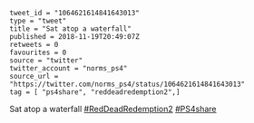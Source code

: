 ```
tweet_id = "1064621614841643013"
type = "tweet"
title = "Sat atop a waterfall"
published = 2018-11-19T20:49:07Z
retweets = 0
favourites = 0
source = "twitter"
twitter_account = "norms_ps4"
source_url = "https://twitter.com/norms_ps4/status/1064621614841643013"
tag = [ "ps4share", "reddeadredemption2",]
```

Sat atop a waterfall [#RedDeadRedemption2](/tags/reddeadredemption2/) [#PS4share](/tags/ps4share/)

<p class='image'><img src='http://mnf.m17s.net/2018/11/19/DsZLt0OXgAEBzqn.jpg' alt=''></p>

